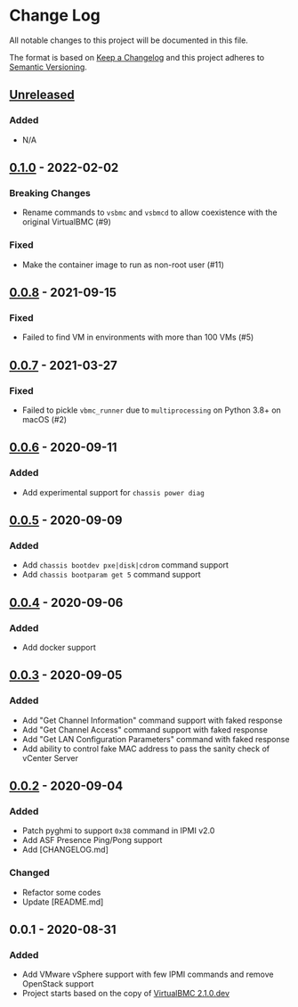 # Change Log

All notable changes to this project will be documented in this file.

The format is based on [Keep a Changelog](http://keepachangelog.com/)
and this project adheres to [Semantic Versioning](http://semver.org/).

## [Unreleased]

### Added

- N/A

## [0.1.0] - 2022-02-02

### Breaking Changes

- Rename commands to `vsbmc` and `vsbmcd` to allow coexistence with the original VirtualBMC (#9)

### Fixed

- Make the container image to run as non-root user (#11)

## [0.0.8] - 2021-09-15

### Fixed

- Failed to find VM in environments with more than 100 VMs (#5)

## [0.0.7] - 2021-03-27

### Fixed

- Failed to pickle `vbmc_runner` due to `multiprocessing` on Python 3.8+ on macOS (#2)

## [0.0.6] - 2020-09-11

### Added

- Add experimental support for `chassis power diag`

## [0.0.5] - 2020-09-09

### Added

- Add `chassis bootdev pxe|disk|cdrom` command support
- Add `chassis bootparam get 5` command support

## [0.0.4] - 2020-09-06

### Added

- Add docker support

## [0.0.3] - 2020-09-05

### Added

- Add "Get Channel Information" command support with faked response
- Add "Get Channel Access" command support with faked response
- Add "Get LAN Configuration Parameters" command with faked response
- Add ability to control fake MAC address to pass the sanity check of vCenter Server

## [0.0.2] - 2020-09-04

### Added

- Patch pyghmi to support `0x38` command in IPMI v2.0
- Add ASF Presence Ping/Pong support
- Add [CHANGELOG.md]

### Changed

- Refactor some codes
- Update [README.md]

## 0.0.1 - 2020-08-31

### Added

- Add VMware vSphere support with few IPMI commands and remove OpenStack support
- Project starts based on the copy of [VirtualBMC 2.1.0.dev](https://github.com/openstack/virtualbmc/commit/c4c8edb66bc49fcb1b8fb41af77546e06d2e8bce)

[Unreleased]: https://github.com/kurokobo/virtualbmc-for-vsphere/compare/0.1.0...HEAD
[0.1.0]: https://github.com/kurokobo/virtualbmc-for-vsphere/compare/0.0.8...0.1.0
[0.0.8]: https://github.com/kurokobo/virtualbmc-for-vsphere/compare/0.0.7...0.0.8
[0.0.7]: https://github.com/kurokobo/virtualbmc-for-vsphere/compare/0.0.6...0.0.7
[0.0.6]: https://github.com/kurokobo/virtualbmc-for-vsphere/compare/0.0.5...0.0.6
[0.0.5]: https://github.com/kurokobo/virtualbmc-for-vsphere/compare/0.0.4...0.0.5
[0.0.4]: https://github.com/kurokobo/virtualbmc-for-vsphere/compare/0.0.3...0.0.4
[0.0.3]: https://github.com/kurokobo/virtualbmc-for-vsphere/compare/0.0.2...0.0.3
[0.0.2]: https://github.com/kurokobo/virtualbmc-for-vsphere/compare/0.0.1...0.0.2
